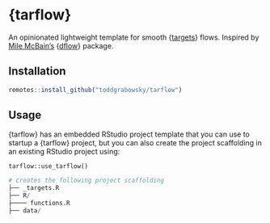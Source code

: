 {tarflow}
================

An opinionated lightweight template for smooth
{[targets](https://github.com/wlandau/targets)} flows. Inspired by [Mile
McBain’s](https://github.com/MilesMcBain) {[dflow]()} package.

## Installation

``` r
remotes::install_github("toddgrabowsky/tarflow")
```

## Usage

{tarflow} has an embedded RStudio project template that you can use to
startup a {tarflow} project, but you can also create the project
scaffolding in an existing RStudio project using:

`tarflow::use_tarflow()`

``` r
# creates the following project scaffolding
├── _targets.R
├── R/
├──── functions.R
├── data/
```

